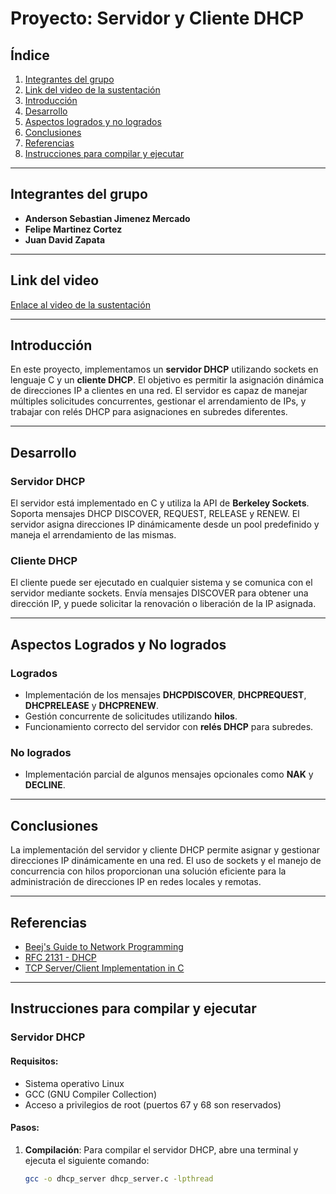 # Proyecto: Servidor y Cliente DHCP

## Índice
1. [Integrantes del grupo](#integrantes-del-grupo)
2. [Link del video de la sustentación](#link-del-video)
3. [Introducción](#introducción)
4. [Desarrollo](#desarrollo)
5. [Aspectos logrados y no logrados](#aspectos-logrados-y-no-logrados)
6. [Conclusiones](#conclusiones)
7. [Referencias](#referencias)
8. [Instrucciones para compilar y ejecutar](#instrucciones-para-compilar-y-ejecutar)

---

## Integrantes del grupo
- **Anderson Sebastian Jimenez Mercado**  
- **Felipe Martinez Cortez**  
- **Juan David Zapata**

---

## Link del video
[Enlace al video de la sustentación](https://eafit-my.sharepoint.com/:f:/g/personal/asjimenezm_eafit_edu_co/EoWAX6YuPzVPnXisgqTfZV8BOTqloysMw_v3YDyLJOkxNw?e=JlFJtJ)

---

## Introducción
En este proyecto, implementamos un **servidor DHCP** utilizando sockets en lenguaje C y un **cliente DHCP**. El objetivo es permitir la asignación dinámica de direcciones IP a clientes en una red. El servidor es capaz de manejar múltiples solicitudes concurrentes, gestionar el arrendamiento de IPs, y trabajar con relés DHCP para asignaciones en subredes diferentes.

---

## Desarrollo
### Servidor DHCP
El servidor está implementado en C y utiliza la API de **Berkeley Sockets**. Soporta mensajes DHCP DISCOVER, REQUEST, RELEASE y RENEW. El servidor asigna direcciones IP dinámicamente desde un pool predefinido y maneja el arrendamiento de las mismas.

### Cliente DHCP
El cliente puede ser ejecutado en cualquier sistema y se comunica con el servidor mediante sockets. Envía mensajes DISCOVER para obtener una dirección IP, y puede solicitar la renovación o liberación de la IP asignada.

---

## Aspectos Logrados y No logrados
### Logrados
- Implementación de los mensajes **DHCPDISCOVER**, **DHCPREQUEST**, **DHCPRELEASE** y **DHCPRENEW**.
- Gestión concurrente de solicitudes utilizando **hilos**.
- Funcionamiento correcto del servidor con **relés DHCP** para subredes.
  
### No logrados
- Implementación parcial de algunos mensajes opcionales como **NAK** y **DECLINE**.

---

## Conclusiones
La implementación del servidor y cliente DHCP permite asignar y gestionar direcciones IP dinámicamente en una red. El uso de sockets y el manejo de concurrencia con hilos proporcionan una solución eficiente para la administración de direcciones IP en redes locales y remotas.

---

## Referencias
- [Beej's Guide to Network Programming](https://beej.us/guide/bgnet/)
- [RFC 2131 - DHCP](https://datatracker.ietf.org/doc/html/rfc2131)
- [TCP Server/Client Implementation in C](https://www.geeksforgeeks.org/tcp-server-client-implementation-in-c/)

---

## Instrucciones para compilar y ejecutar

### Servidor DHCP

#### Requisitos:
- Sistema operativo Linux
- GCC (GNU Compiler Collection)
- Acceso a privilegios de root (puertos 67 y 68 son reservados)

#### Pasos:

1. **Compilación**:
   Para compilar el servidor DHCP, abre una terminal y ejecuta el siguiente comando:
   ```bash
   gcc -o dhcp_server dhcp_server.c -lpthread
